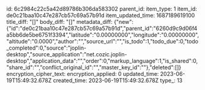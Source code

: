 id: 6c2984c22c5a42d89786b306da583302
parent_id: 
item_type: 1
item_id: de0c21baa10c47e287cb57c69a57b91d
item_updated_time: 1687189619100
title_diff: "[]"
body_diff: "[]"
metadata_diff: {"new":{"id":"de0c21baa10c47e287cb57c69a57b91d","parent_id":"6260d9c9d06f4a5bb6de5be6751f3394","latitude":"0.00000000","longitude":"0.00000000","altitude":"0.0000","author":"","source_url":"","is_todo":1,"todo_due":0,"todo_completed":0,"source":"joplin-desktop","source_application":"net.cozic.joplin-desktop","application_data":"","order":0,"markup_language":1,"is_shared":0,"share_id":"","conflict_original_id":"","master_key_id":""},"deleted":[]}
encryption_cipher_text: 
encryption_applied: 0
updated_time: 2023-06-19T15:49:32.678Z
created_time: 2023-06-19T15:49:32.678Z
type_: 13